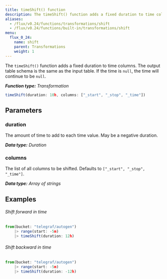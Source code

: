 ```yaml
---
title: timeShift() function
description: The timeShift() function adds a fixed duration to time columns.
aliases:
  - /flux/v0.24/functions/transformations/shift
  - /flux/v0.24/functions/built-in/transformations/shift
menu:
  flux_0_24:
    name: shift
    parent: Transformations
    weight: 1
---
```


The `timeShift()` function adds a fixed duration to time columns.
The output table schema is the same as the input table.
If the time is `null`, the time will continue to be `null`.

_**Function type:** Transformation_

```js
timeShift(duration: 10h, columns: ["_start", "_stop", "_time"])
```

## Parameters

### duration
The amount of time to add to each time value.
May be a negative duration.

_**Data type:** Duration_

### columns
The list of all columns to be shifted.
Defaults to `["_start", "_stop", "_time"]`.

_**Data type:** Array of strings_

## Examples

###### Shift forward in time
```js
from(bucket: "telegraf/autogen")
	|> range(start: -5m)
	|> timeShift(duration: 12h)
```

###### Shift backward in time
```js
from(bucket: "telegraf/autogen")
	|> range(start: -5m)
	|> timeShift(duration: -12h)
```
